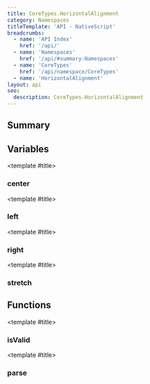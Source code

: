 ```yaml
---
title: CoreTypes.HorizontalAlignment
category: Namespaces
titleTemplate: 'API - NativeScript'
breadcrumbs: 
  - name: 'API Index'
    href: '/api/'
  - name: 'Namespaces'
    href: '/api/#summary-Namespaces'
  - name: 'CoreTypes'
    href: '/api/namespace/CoreTypes'
  - name: 'HorizontalAlignment'
layout: api
seo:
  description: CoreTypes.HorizontalAlignment
---
```


<!-- This page is auto generated, do not edit manually. -->
<!-- Run "yarn generate:api-docs" to regenerate -->

<script setup lang="ts">
  import { provide } from "vue";
  import API_DATA from "./CoreTypes-HorizontalAlignment.data.json";
  
  provide('API_DATA', API_DATA);
</script>

<APIRefHierarchy v-once />

## <Heading ignore>Summary</Heading>

<APIRefSummary v-once />

## Variables

<div class="isConst">

<APIRef for="4880" v-once>

<template #title>

### center

</template>

</APIRef>

</div>

<div class="isConst">

<APIRef for="4879" v-once>

<template #title>

### left

</template>

</APIRef>

</div>

<div class="isConst">

<APIRef for="4881" v-once>

<template #title>

### right

</template>

</APIRef>

</div>

<div class="isConst">

<APIRef for="4882" v-once>

<template #title>

### stretch

</template>

</APIRef>

</div>

## Functions

<div class="">

<APIRef for="4883" v-once>

<template #title>

### isValid

</template>

</APIRef>

</div>

<div class="">

<APIRef for="4886" v-once>

<template #title>

### parse

</template>

</APIRef>

</div>
